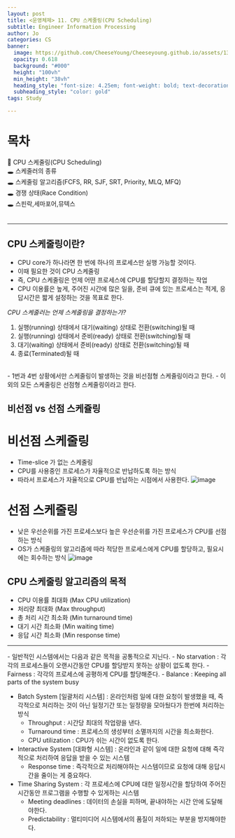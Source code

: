 ```yaml
---
layout: post
title: <운영체제> 11. CPU 스케줄링(CPU Scheduling)
subtitle: Engineer Information Processing
author: Jo
categories: CS
banner:
  image: https://github.com/CheeseYoung/Cheeseyoung.github.io/assets/132384527/861293b4-1fb4-41dd-9360-59b2d356adfb
  opacity: 0.618
  background: "#000"
  height: "100vh"
  min_height: "38vh"
  heading_style: "font-size: 4.25em; font-weight: bold; text-decoration: underline"
  subheading_style: "color: gold"
tags: Study

---
```


# 목차
📌 CPU 스케줄링(CPU Scheduling) <br>
🕳 스케줄러의 종류 <br>
🕳 스케줄링 알고리즘(FCFS, RR, SJF, SRT, Priority, MLQ, MFQ) <br>
🕳 경쟁 상태(Race Condition) <br>
🕳 스핀락,세마포어,뮤텍스 <br>
<br>
<hr>


## CPU 스케줄링이란?
- CPU core가 하나라면 한 번에 하나의 프로세스만 실행 가능할 것이다.
- 이때 필요한 것이 CPU 스케줄링
- 즉, CPU 스케줄링은 언제 어떤 프로세스에 CPU를 할당할지 결정하는 작업
- CPU 이용률은 높게, 주어진 시간에 많은 일을, 준비 큐에 있는 프로세스는 적게, 응답시간은 짧게 설정하는 것을 목표로 한다.

*CPU 스케줄러는 언제 스케줄링을 결정하는가?*
  1) 실행(running) 상태에서 대기(waiting) 상태로 전환(switching)될 때
  2) 실행(running) 상태에서 준비(ready) 상태로 전환(switching)될 때 
  3) 대기(waiting) 상태에서 준비(ready) 상태로 전환(switching)될 때
  4) 종료(Terminated)될 때
<br>
- 1번과 4번 상황에서만 스케줄링이 발생하는 것을 비선점형 스케줄링이라고 한다.
- 이외의 모든 스케줄링은 선점형 스케줄링이라고 한다.

## 비선점 vs 선점 스케쥴링
# 비선점 스케줄링
- Time-slice 가 없는 스케줄링
- CPU를 사용중인 프로세스가 자율적으로 반납하도록 하는 방식
- 따라서 프로세스가 자율적으로 CPU를 반납하는 시점에서 사용한다.
![image](https://github.com/CheeseYoung/Cheeseyoung.github.io/assets/132384527/861293b4-1fb4-41dd-9360-59b2d356adfb)
# 선점 스케줄링
- 낮은 우선순위를 가진 프로세스보다 높은 우선순위를 가진 프로세스가 CPU를 선점하는 방식
- OS가 스케줄링의 알고리즘에 따라 적당한 프로세스에게 CPU를 할당하고, 필요시에는 회수하는 방식
![image](https://github.com/CheeseYoung/Cheeseyoung.github.io/assets/132384527/9102b028-9cec-4b54-a2c1-b4f5a4d4e07a)

## CPU 스케줄링 알고리즘의 목적
- CPU 이용률 최대화 (Max CPU utilization)
- 처리량 최대화 (Max throughput)
- 총 처리 시간 최소화 (Min turnaround time)
- 대기 시간 최소화 (Min waiting time)
- 응답 시간 최소화 (Min response time)
<hr>
- 일반적인 시스템에서는 다음과 같은 목적을 공통적으로 지닌다.
  - No starvation : 각각의 프로세스들이 오랜시간동안 CPU를 할당받지 못하는 상황이 없도록 한다.
  - Fairness : 각각의 프로세스에 공평하게 CPU를 할당해준다.
  - Balance : Keeping all parts of the system busy

- Batch System \[일괄처리 시스템]
 : 온라인처럼 일에 대한 요청이 발생했을 때, 즉각적으로 처리하는 것이 아닌 일정기간 또는 일정량을 모아뒀다가 한번에 처리하는 방식
  - Throughput : 시간당 최대의 작업량을 낸다.
  - Turnaround time : 프로세스의 생성부터 소멸까지의 시간을 최소화한다.
  - CPU utilization : CPU가 쉬는 시간이 없도록 한다.
- Interactive System \[대화형 시스템]
 : 온라인과 같이 일에 대한 요청에 대해 즉각적으로 처리하여 응답을 받을 수 있는 시스템
  - Response time : 즉각적으로 처리해야하는 시스템이므로 요청에 대해 응답시간을 줄이는 게 중요하다.
- Time Sharing System
 : 각 프로세스에 CPU에 대한 일정시간을 할당하여 주어진 시간동안 프로그램을 수행할 수 있게하는 시스템
  - Meeting deadlines : 데이터의 손실을 피하며, 끝내야하는 시간 안에 도달해야한다.
  - Predictability : 멀티미디어 시스템에서의 품질이 저하되는 부분을 방지해야한다.



